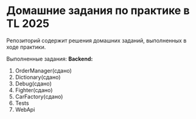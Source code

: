 # Домашние задания по практике в TL 2025

Репозиторий содержит решения домашних заданий, выполненных в ходе практики.

Выполненные задания:
**Backend:**
1. OrderManager(сдано)
2. Dictionary(сдано)
3. Debug(сдано)
4. Fighter(сдано)
5. CarFactory(сдано)
6. Tests
7. WebApi
